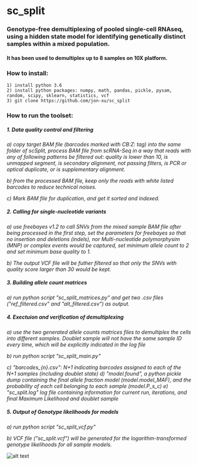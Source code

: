 # sc_split
### Genotype-free demultiplexing of pooled single-cell RNAseq, using a hidden state model for identifying genetically distinct samples within a mixed population.  
#### It has been used to demultiplex up to 8 samples on 10X platform.

### How to install:
    1) install python 3.6
    2) install python packages: numpy, math, pandas, pickle, pysam, random, scipy, sklearn, statistics, vcf
    3) git clone https://github.com/jon-xu/sc_split

### How to run the toolset:

##### 1. Data quality control and filtering
   *a) copy target BAM file (barcodes marked with CB:Z: tag) into the same folder of scSplit, process BAM file from scRNA-Seq in a way that reads with any of following patterns be filtered out: quality is lower than 10,  is unmapped segment, is secondary alignment, not passing filters, is PCR or optical duplicate, or is supplementary alignment.*
   
   *b) from the processed BAM file, keep only the reads with white listed barcodes to reduce technical noises.*
   
   *c) Mark BAM file for duplication, and get it sorted and indexed.*
   
##### 2. Calling for single-nucleotide variants
   *a) use freebayes v1.2 to call SNVs from the mixed sample BAM file after being processed in the first step, set the parameters for freebayes so that no insertion and deletions (indels), nor Multi-nucleotide polymorphysim (MNP) or complex events would be captured, set minimum allele count to 2 and set minimum base quality to 1.*
   
   *b) The output VCF file will be futher filtered so that only the SNVs with quality score larger than 30 would be kept.*

##### 3. Building allele count matrices
   *a) run python script "sc_split_matrices.py" and get two .csv files ("ref_filtered.csv" and "alt_filtered.csv") as output.*

##### 4. Exectuion and verification of demultiplexing
   *a) use the two generated allele counts matrices files to demultiplex the cells into different samples.  Doublet sample will not have the same sample ID every time, which will be explicitly indicated in the log file*
   
   *b) run python script "sc_split_main.py"*
   
   *c) "barcodes_{n}.csv": N+1 indicating barcodes assigned to each of the N+1 samples (including doublet state)*
   *d) "model.found", a python pickle dump containing the final allele fraction model (model.model_MAF), and the probability of each cell belonging to each sample (model.P_s_c)*
   *e) "sc_split.log" log file containing information for current run, iterations, and final Maximum Likelihood and doublet sample*

##### 5. Output of Genotype likelihoods for models
   *a) run python script "sc_split_vcf.py"*
   
   *b) VCF file ("sc_split.vcf") will be generated for the logarithm-transformed genotype likelihoods for all sample models.*
   
   

![alt text](https://github.com/jon-xu/sc_split/blob/master/man/figure1_pipeline.png)
